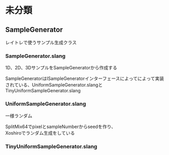 # 未分類

## SampleGenerator
レイトレで使うサンプル生成クラス  

### SampleGenerator.slang
1D、2D、3DサンプルをSampleGeneratorから作成する  

SampleGeneratorはISampleGeneratorインターフェースによってによって実装されている、UniformSampleGenerator.slangとTinyUniformSampleGenerator.slang

### UniformSampleGenerator.slang
一様ランダム  

SplitMix64でpixelとsampleNumberからseedを作り、  
Xoshiroでランダム生成をしている  

### TinyUniformSampleGenerator.slang
<!--stackedit_data:
eyJoaXN0b3J5IjpbLTU5MTkzMDY4MCwtNTE4MDkzMjQ4LC0xOT
YwMTI3OTY2LDkxNjAyMjc0NywtMTA2NTM2MjQ1OCw4NjY2OTI5
NDYsLTQ0NDY5MTc1MF19
-->